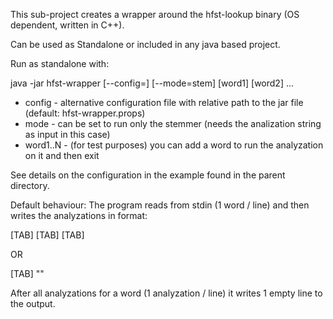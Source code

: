 This sub-project creates a wrapper around the hfst-lookup binary (OS dependent, written in C++).

Can be used as Standalone or included in any java based project.

Run as standalone with:

java -jar hfst-wrapper [--config=<config file>] [--mode=stem] [word1] [word2] ...

* config - alternative configuration file with relative path to the jar file (default: hfst-wrapper.props)
* mode - can be set to run only the stemmer (needs the analization string as input in this case)
* word1..N - (for test purposes) you can add a word to run the analyzation on it and then exit

See details on the configuration in the example found in the parent directory.

Default behaviour:
The program reads from stdin (1 word / line) and then writes the analyzations in format:

<source> [TAB] <analyzation> [TAB] <lemma> [TAB] <features>

OR

<source> [TAB] "<unknown>"

After all analyzations for a word (1 analyzation / line) it writes 1 empty line to the output.
